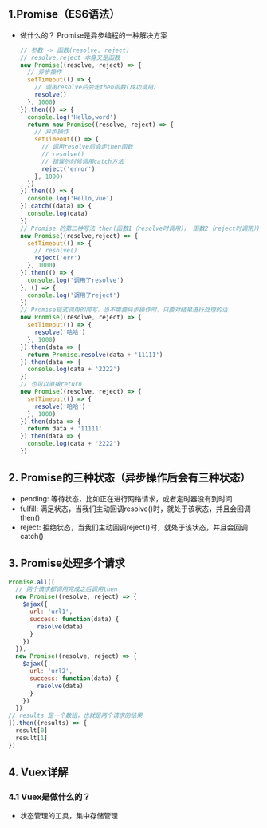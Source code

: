 ## 1.Promise（ES6语法）
* 做什么的？ Promise是异步编程的一种解决方案
  ```javascript
  // 参数 -> 函数(resolve, reject)
  // resolve,reject 本身又是函数
  new Promise((resolve, reject) => {
    // 异步操作
    setTimeout(() => {
      // 调用resolve后会走then函数(成功调用)
      resolve()
    }, 1000)
  }).then(() => {
    console.log('Hello,word')
    return new Promise((resolve, reject) => {
      // 异步操作
      setTimeout(() => {
        // 调用resolve后会走then函数
        // resolve()
        // 错误的时候调用catch方法
        reject('error')
      }, 1000)
    })
  }).then(() => {
    console.log('Hello,vue')
  }).catch((data) => {
    console.log(data)
  })
  // Promise 的第二种写法 then(函数1（resolve时调用）， 函数2（reject时调用）)
  new Promise((resolve,reject) => {
    setTimeout(() => {
      // resolve()
      reject('err')
    }, 1000)
  }).then(() => {
    console.log('调用了resolve')
  }, () => {
    console.log('调用了reject')
  })
  // Promise链式调用的简写，当不需要异步操作时，只要对结果进行处理的话
  new Promise((resolve, reject) => {
    setTimeout(() => {
      resolve('哈哈')
    }, 1000)
  }).then(data => {
    return Promise.resolve(data + '11111')
  }).then(data => {
    console.log(data + '2222')
  }) 
  // 也可以直接return
  new Promise((resolve, reject) => {
    setTimeout(() => {
      resolve('哈哈')
    }, 1000)
  }).then(data => {
    return data + '11111'
  }).then(data => {
    console.log(data + '2222')
  }) 
  ```
## 2. Promise的三种状态（异步操作后会有三种状态）
* pending: 等待状态，比如正在进行网络请求，或者定时器没有到时间
* fulfill: 满足状态，当我们主动回调resolve()时，就处于该状态，并且会回调then()
* reject: 拒绝状态，当我们主动回调reject()时，就处于该状态，并且会回调catch() 
## 3. Promise处理多个请求
```javascript
Promise.all([
  // 两个请求都调用完成之后调用then
  new Promise((resolve, reject) => {
    $ajax({
      url: 'url1',
      success: function(data) {
        resolve(data)
      }
    })
  }),
  new Promise((resolve, reject) => {
    $ajax({
      url: 'url2',
      success: function(data) {
        resolve(data)
      }
    })
  })
// results 是一个数组，也就是两个请求的结果
]).then((results) => {
  result[0]
  result[1]
})
```
## 4. Vuex详解
### 4.1 Vuex是做什么的？
* 状态管理的工具，集中存储管理